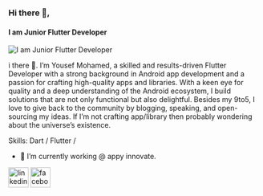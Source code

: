 ### Hi there 👋,  
#### I am Junior Flutter Developer
![I am Junior Flutter Developer](https://raw.githubusercontent.com/sagar-viradiya/sagar-viradiya/master/resources/banner.png)

i there 👋. I’m Yousef Mohamed, a skilled and results-driven Flutter Developer with a strong background in Android app development and a passion for crafting high-quality apps and libraries. With a keen eye for quality and a deep understanding of the Android ecosystem, I build solutions that are not only functional but also delightful. Besides my 9to5, I love to give back to the community by blogging, speaking, and open-sourcing my ideas. If I’m not crafting app/library then probably wondering about the universe’s existence.

Skills: Dart / Flutter /

- 🔭 I’m currently working @ appy innovate. 


[<img src='https://cdn.jsdelivr.net/npm/simple-icons@3.0.1/icons/linkedin.svg' alt='linkedin' height='40'>](https://www.linkedin.com/in/yousef-mohamed-25b772240/)  [<img src='https://cdn.jsdelivr.net/npm/simple-icons@3.0.1/icons/facebook.svg' alt='facebook' height='40'>](https://www.facebook.com/amir.elahzan.50364)  

